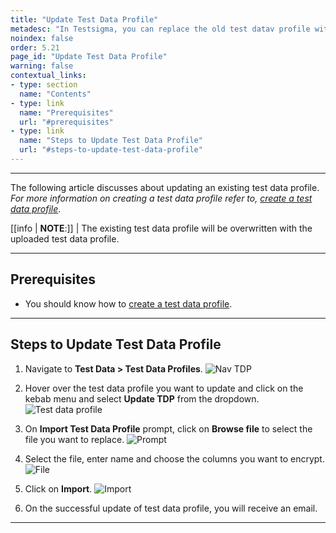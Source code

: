 ```yaml
---
title: "Update Test Data Profile"
metadesc: "In Testsigma, you can replace the old test datav profile with new data sets in one go. This article discusses how to update a test data profile in Testsigma."
noindex: false
order: 5.21
page_id: "Update Test Data Profile"
warning: false
contextual_links:
- type: section
  name: "Contents"
- type: link
  name: "Prerequisites"
  url: "#prerequisites"
- type: link
  name: "Steps to Update Test Data Profile"
  url: "#steps-to-update-test-data-profile"
---
```



---


The following article discusses about updating an existing test data profile. *For more information on creating a test data profile refer to, [create a test data profile](https://testsigma.com/docs/test-data/create-data-profiles/)*.


[[info | **NOTE**:]]
| The existing test data profile will be overwritten with the uploaded test data profile.


---

## **Prerequisites**

- You should know how to [create a test data profile](https://testsigma.com/docs/test-data/create-data-profiles/).
   

---


## **Steps to Update Test Data Profile**


1. Navigate to **Test Data > Test Data Profiles**. 
![Nav TDP](https://s3.amazonaws.com/static-docs.testsigma.com/new_images/projects/applications/utdpnavt.png)


2. Hover over the test data profile you want to update and click on the kebab menu and select **Update TDP** from the dropdown. 
![Test data profile](https://s3.amazonaws.com/static-docs.testsigma.com/new_images/projects/applications/utdpsutdp.png)


3. On **Import Test Data Profile** prompt, click on **Browse file** to select the file you want to replace. 
![Prompt](https://s3.amazonaws.com/static-docs.testsigma.com/new_images/projects/applications/utdpbrwse.png)


4. Select the file, enter name and choose the columns you want to encrypt. 
![File](https://s3.amazonaws.com/static-docs.testsigma.com/new_images/projects/applications/utdpncten.png)


5. Click on **Import**.
![Import](https://s3.amazonaws.com/static-docs.testsigma.com/new_images/projects/applications/utdpimport.png)


6. On the successful update of test data profile, you will receive an email. 


---